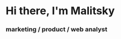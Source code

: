 <div id="header" align="left">
  <h1> Hi there, I'm Malitsky </h1>
   <h3> marketing / product / web analyst 
</div>
